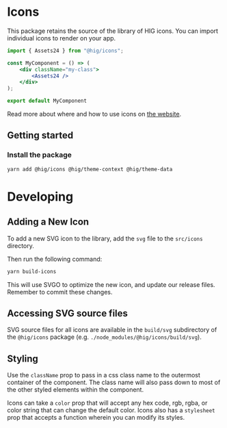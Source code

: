 # Icons

This package retains the source of the library of HIG icons.
You can import individual icons to render on your app.

```jsx
import { Assets24 } from "@hig/icons";

const MyComponent = () => (
    <div className="my-class">
        <Assets24 />
    </div>
);

export default MyComponent
```

Read more about where and how to use icons on [the website](https://hig.autodesk.com/web/basics/icons).

## Getting started

### Install the package

```bash
yarn add @hig/icons @hig/theme-context @hig/theme-data
```

# Developing

## Adding a New Icon

To add a new SVG icon to the library, add the `svg` file to the `src/icons` directory.

Then run the following command:

```bash
yarn build-icons
```

This will use SVGO to optimize the new icon, and update our release files. Remember to commit these changes.

## Accessing SVG source files

SVG source files for all icons are available in the `build/svg` subdirectory of the `@hig/icons` package (e.g. `./node_modules/@hig/icons/build/svg`).

## Styling

Use the `className` prop to pass in a css class name to the outermost container of the component. The class name will also pass down to most of the other styled elements within the component. 

Icons can take a `color` prop that will accept any hex code, rgb, rgba, or color string that can change the default color. Icons also has a `stylesheet` prop that accepts a function wherein you can modify its styles.

